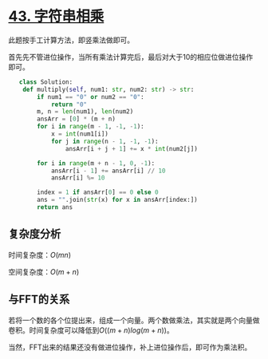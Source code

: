 # [43. 字符串相乘](https://leetcode-cn.com/problems/multiply-strings/)

此题按手工计算方法，即竖乘法做即可。

首先先不管进位操作，当所有乘法计算完后，最后对大于10的相应位做进位操作即可。

```python
   class Solution:
    def multiply(self, num1: str, num2: str) -> str:
        if num1 == "0" or num2 == "0":
            return "0"
        m, n = len(num1), len(num2)
        ansArr = [0] * (m + n)
        for i in range(m - 1, -1, -1):
            x = int(num1[i])
            for j in range(n - 1, -1, -1):
                ansArr[i + j + 1] += x * int(num2[j])

        for i in range(m + n - 1, 0, -1):
            ansArr[i - 1] += ansArr[i] // 10
            ansArr[i] %= 10

        index = 1 if ansArr[0] == 0 else 0
        ans = "".join(str(x) for x in ansArr[index:])
        return ans
```

## 复杂度分析

时间复杂度：$O(mn)$

空间复杂度：$O(m+n)$

## 与FFT的关系

若将一个数的各个位提出来，组成一个向量。两个数做乘法，其实就是两个向量做卷积。时间复杂度可以降低到$O((m+n)log(m+n))$。

当然，FFT出来的结果还没有做进位操作，补上进位操作后，即可作为乘法积。
